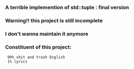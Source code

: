 ### A terrible implemention of std::tuple : final version

### Warning!! this project is still incomplete

### I don't wanna maintain it anymore

### Constituent of this project:
     99% shit and trash English
     1% lyrics
